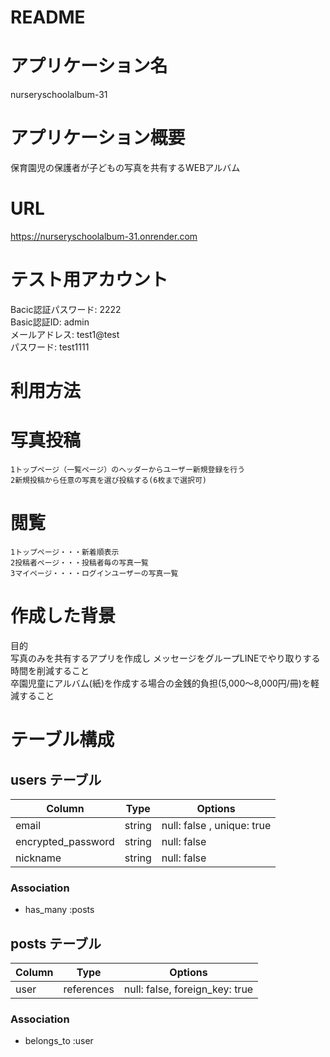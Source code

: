# README

# アプリケーション名
  nurseryschoolalbum-31
# アプリケーション概要
  保育園児の保護者が子どもの写真を共有するWEBアルバム
  
# URL
  https://nurseryschoolalbum-31.onrender.com
  


# テスト用アカウント
  Bacic認証パスワード: 2222  
  Basic認証ID: admin  
  メールアドレス: test1@test  
  パスワード: test1111  

# 利用方法

  # 写真投稿  
    1トップページ（一覧ページ）のヘッダーからユーザー新規登録を行う  
    2新規投稿から任意の写真を選び投稿する(6枚まで選択可)
  # 閲覧  
    1トップページ・・・新着順表示  
    2投稿者ページ・・・投稿者毎の写真一覧  
    3マイページ・・・・ログインユーザーの写真一覧  

# 作成した背景
  目的  
  写真のみを共有するアプリを作成し  メッセージをグループLINEでやり取りする時間を削減すること  
  卒園児童にアルバム(紙)を作成する場合の金銭的負担(5,000～8,000円/冊)を軽減すること

# テーブル構成

## users テーブル
| Column             | Type   | Options                    |
| ------------------ | ------ | ---------------------------|
| email              | string | null: false , unique: true |
| encrypted_password | string | null: false                |
| nickname           | string | null: false                |
   
### Association

- has_many :posts

## posts テーブル

| Column     | Type       | Options                        |
| -----------| ---------- | ------------------------------ |
| user       | references | null: false, foreign_key: true |

### Association

- belongs_to :user



